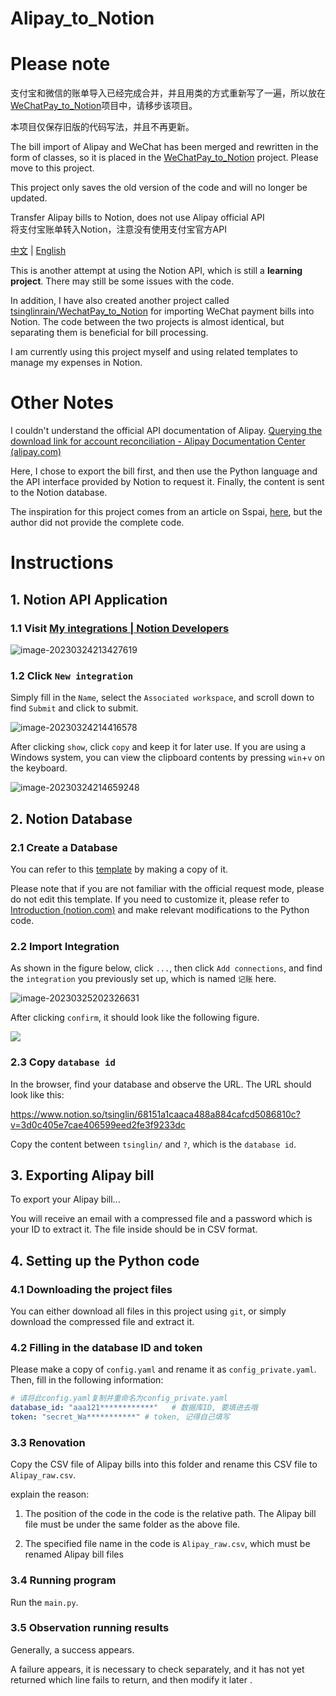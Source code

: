 # Alipay_to_Notion

# Please note

支付宝和微信的账单导入已经完成合并，并且用类的方式重新写了一遍，所以放在[WeChatPay_to_Notion](https://github.com/tsinglinrain/WechatPay_to_Notion/tree/main)项目中，请移步该项目。

本项目仅保存旧版的代码写法，并且不再更新。

The bill import of Alipay and WeChat has been merged and rewritten in the form of classes, so it is placed in the [WeChatPay_to_Notion](https://github.com/tsinglinrain/WechatPay_to_Notion/tree/main) project. Please move to this project.

This project only saves the old version of the code and will no longer be updated.

Transfer Alipay bills to Notion, does not use Alipay official API<br>
将支付宝账单转入Notion，注意没有使用支付宝官方API<br>

[中文](https://github.com/tsinglinrain/Alipay_to_Notion/blob/main/README_zh.md) | [English](https://github.com/tsinglinrain/Alipay_to_Notion/blob/main/README.md)

This is another attempt at using the Notion API, which is still a **learning project**. There may still be some issues with the code. 

In addition, I have also created another project called [tsinglinrain/WechatPay_to_Notion](https://github.com/tsinglinrain/WechatPay_to_Notion) for importing WeChat payment bills into Notion. The code between the two projects is almost identical, but separating them is beneficial for bill processing.

I am currently using this project myself and using related templates to manage my expenses in Notion.

# Other Notes

I couldn't understand the official API documentation of Alipay.
[Querying the download link for account reconciliation - Alipay Documentation Center (alipay.com)](https://opendocs.alipay.com/apis/api_15/alipay.data.dataservice.bill.downloadurl.query)

Here, I chose to export the bill first, and then use the Python language and the API interface provided by Notion to request it. Finally, the content is sent to the Notion database.

The inspiration for this project comes from an article on Sspai, [here](https://sspai.com/post/66658), but the author did not provide the complete code.

# Instructions

## 1. Notion API Application

### 1.1 Visit [My integrations | Notion Developers](https://www.notion.so/my-integrations)

![image-20230324213427619](./image/image-20230324213427619.png)

### 1.2 Click `New integration`

Simply fill in the `Name`, select the `Associated workspace`, and scroll down to find `Submit` and click to submit.

![image-20230324214416578](./image/image-20230324214416578.png)

After clicking `show`, click `copy` and keep it for later use. If you are using a Windows system, you can view the clipboard contents by pressing `win`+`v` on the keyboard.

![image-20230324214659248](./image/image-20230324214659248.png)

## 2. Notion Database

### 2.1 Create a Database

You can refer to this [template](https://tsinglin.notion.site/tsinglin/68951a1caaba487a884cafcd5086810c?v=3d0c405e7cae405599aed2fe0f5233cc) by making a copy of it.

Please note that if you are not familiar with the official request mode, please do not edit this template. If you need to customize it, please refer to [Introduction (notion.com)](https://developers.notion.com/reference/intro) and make relevant modifications to the Python code.

### 2.2 Import Integration

As shown in the figure below, click `...`, then click `Add connections`, and find the `integration` you previously set up, which is named `记账` here.

![image-20230325202326631](./image/image-20230325202326631.png)

After clicking `confirm`, it should look like the following figure. 

<img src="./image/image-20230325202635760.png">

### 2.3 Copy `database id`

In the browser, find your database and observe the URL. The URL should look like this:

https://www.notion.so/tsinglin/68151a1caaca488a884cafcd5086810c?v=3d0c405e7cae406599eed2fe3f9233dc

Copy the content between `tsinglin/` and `?`, which is the `database id`.

## 3. Exporting Alipay bill

To export your Alipay bill...

You will receive an email with a compressed file and a password which is your ID to extract it. The file inside should be in CSV format.

## 4. Setting up the Python code

### 4.1 Downloading the project files

You can either download all files in this project using `git`, or simply download the compressed file and extract it.

### 4.2 Filling in the database ID and token

Please make a copy of `config.yaml` and rename it as `config_private.yaml`. Then, fill in the following information:

```yaml
# 请将此config.yaml复制并重命名为config_private.yaml
database_id: "aaa121************"   # 数据库ID, 要填进去哦
token: "secret_Wa***********" # token, 记得自己填写
```

### 3.3 Renovation

Copy the CSV file of Alipay bills into this folder and rename this CSV file to `Alipay_raw.csv`.

explain the reason:

1. The position of the code in the code is the relative path. The Alipay bill file must be under the same folder as the above file.

2. The specified file name in the code is `Alipay_raw.csv`, which must be renamed Alipay bill files

### 3.4 Running program

Run the `main.py`.

### 3.5 Observation running results

Generally, a success appears.

A failure appears, it is necessary to check separately, and it has not yet returned which line fails to return, and then modify it later .

